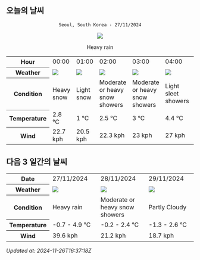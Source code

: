 ## 오늘의 날씨
<div align="center">

`Seoul, South Korea - 27/11/2024`

<img src="https://cdn.weatherapi.com/weather/64x64/day/308.png"/>

Heavy rain

</div>


<table>
    <tr>
        <th>Hour</th>
        <td>00:00</td><td>01:00</td><td>02:00</td><td>03:00</td><td>04:00</td><td>05:00</td><td>06:00</td><td>07:00</td><td>08:00</td><td>09:00</td><td>10:00</td><td>11:00</td><td>12:00</td><td>13:00</td><td>14:00</td><td>15:00</td><td>16:00</td><td>17:00</td><td>18:00</td><td>19:00</td><td>20:00</td><td>21:00</td><td>22:00</td><td>23:00</td>
    </tr>
    <tr>
        <th>Weather</th>
        <td><img src="https://cdn.weatherapi.com/weather/64x64/night/338.png"></img></td><td><img src="https://cdn.weatherapi.com/weather/64x64/night/326.png"></img></td><td><img src="https://cdn.weatherapi.com/weather/64x64/night/371.png"></img></td><td><img src="https://cdn.weatherapi.com/weather/64x64/night/371.png"></img></td><td><img src="https://cdn.weatherapi.com/weather/64x64/night/362.png"></img></td><td><img src="https://cdn.weatherapi.com/weather/64x64/night/176.png"></img></td><td><img src="https://cdn.weatherapi.com/weather/64x64/night/176.png"></img></td><td><img src="https://cdn.weatherapi.com/weather/64x64/night/335.png"></img></td><td><img src="https://cdn.weatherapi.com/weather/64x64/day/371.png"></img></td><td><img src="https://cdn.weatherapi.com/weather/64x64/day/371.png"></img></td><td><img src="https://cdn.weatherapi.com/weather/64x64/day/338.png"></img></td><td><img src="https://cdn.weatherapi.com/weather/64x64/day/338.png"></img></td><td><img src="https://cdn.weatherapi.com/weather/64x64/day/338.png"></img></td><td><img src="https://cdn.weatherapi.com/weather/64x64/day/338.png"></img></td><td><img src="https://cdn.weatherapi.com/weather/64x64/day/371.png"></img></td><td><img src="https://cdn.weatherapi.com/weather/64x64/day/338.png"></img></td><td><img src="https://cdn.weatherapi.com/weather/64x64/day/338.png"></img></td><td><img src="https://cdn.weatherapi.com/weather/64x64/day/338.png"></img></td><td><img src="https://cdn.weatherapi.com/weather/64x64/night/368.png"></img></td><td><img src="https://cdn.weatherapi.com/weather/64x64/night/371.png"></img></td><td><img src="https://cdn.weatherapi.com/weather/64x64/night/371.png"></img></td><td><img src="https://cdn.weatherapi.com/weather/64x64/night/371.png"></img></td><td><img src="https://cdn.weatherapi.com/weather/64x64/night/329.png"></img></td><td><img src="https://cdn.weatherapi.com/weather/64x64/night/338.png"></img></td>
    </tr>
    <tr>
        <th>Condition</th>
        <td width="200px">Heavy snow</td><td width="200px">Light snow</td><td width="200px">Moderate or heavy snow showers</td><td width="200px">Moderate or heavy snow showers</td><td width="200px">Light sleet showers</td><td width="200px">Patchy rain nearby</td><td width="200px">Patchy rain nearby</td><td width="200px">Patchy heavy snow</td><td width="200px">Moderate or heavy snow showers</td><td width="200px">Moderate or heavy snow showers</td><td width="200px">Heavy snow</td><td width="200px">Heavy snow</td><td width="200px">Heavy snow</td><td width="200px">Heavy snow</td><td width="200px">Moderate or heavy snow showers</td><td width="200px">Heavy snow</td><td width="200px">Heavy snow</td><td width="200px">Heavy snow</td><td width="200px">Light snow showers</td><td width="200px">Moderate or heavy snow showers</td><td width="200px">Moderate or heavy snow showers</td><td width="200px">Moderate or heavy snow showers</td><td width="200px">Patchy moderate snow</td><td width="200px">Heavy snow</td>
    </tr>
    <tr>
        <th>Temperature</th>
        <td>2.8 °C</td><td>1 °C</td><td>2.5 °C</td><td>3 °C</td><td>4.4 °C</td><td>4.9 °C</td><td>4.9 °C</td><td>3.3 °C</td><td>0.9 °C</td><td>1.6 °C</td><td>0.9 °C</td><td>0.3 °C</td><td>0.6 °C</td><td>0.8 °C</td><td>0.2 °C</td><td>-0 °C</td><td>0.3 °C</td><td>0.3 °C</td><td>-0 °C</td><td>-0.4 °C</td><td>-0.7 °C</td><td>-0.5 °C</td><td>0.2 °C</td><td>0.3 °C</td>
    </tr>
    <tr>
        <th>Wind</th>
        <td>22.7 kph</td><td>20.5 kph</td><td>22.3 kph</td><td>23 kph</td><td>27 kph</td><td>30.6 kph</td><td>29.5 kph</td><td>39.6 kph</td><td>23.4 kph</td><td>23.8 kph</td><td>18.7 kph</td><td>18.7 kph</td><td>14.8 kph</td><td>17.3 kph</td><td>12.6 kph</td><td>9.7 kph</td><td>11.5 kph</td><td>15.8 kph</td><td>18 kph</td><td>13.7 kph</td><td>11.2 kph</td><td>6.8 kph</td><td>8.6 kph</td><td>10.8 kph</td>
    </tr>
</table>


## 다음 3 일간의 날씨


<table>
    <tr>
        <th>Date</th>
        <td>27/11/2024</td><td>28/11/2024</td><td>29/11/2024</td>
    </tr>
    <tr>
        <th>Weather</th>
        <td><img src="https://cdn.weatherapi.com/weather/64x64/day/308.png"/></td><td><img src="https://cdn.weatherapi.com/weather/64x64/day/371.png"/></td><td><img src="https://cdn.weatherapi.com/weather/64x64/day/116.png"/></td>
    </tr>
    <tr>
        <th>Condition</th>
        <td width="200px">Heavy rain</td><td width="200px">Moderate or heavy snow showers</td><td width="200px">Partly Cloudy </td>
    </tr>
    <tr>
        <th>Temperature</th>
        <td>-0.7 -  4.9 °C</td><td>-0.2 -  2.4 °C</td><td>-1.3 -  2.6 °C</td>
    </tr>
    <tr>
        <th>Wind</th>
        <td>39.6 kph</td><td>21.2 kph</td><td>18.7 kph</td>
    </tr>
</table>


*Updated at: 2024-11-26T16:37:18Z*
